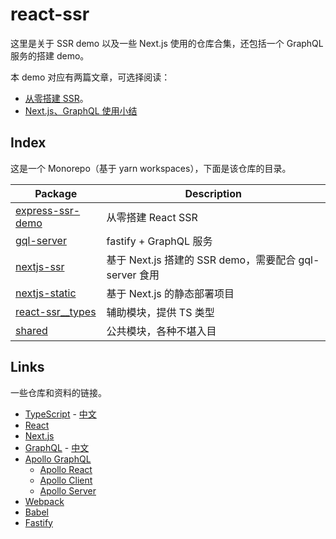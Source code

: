 # react-ssr

这里是关于 SSR demo 以及一些 Next.js 使用的仓库合集，还包括一个 GraphQL 服务的搭建 demo。

本 demo 对应有两篇文章，可选择阅读：

- [从零搭建 SSR](https://daief.github.io/2019-07-02/get-a-ssr-demo-step-by-step.html)。
- [Next.js、GraphQL 使用小结](http://daief.github.io/2019-07-03/use-summary-of-next-js-and-graphql.html)

## Index

这是一个 Monorepo（基于 yarn workspaces），下面是该仓库的目录。

| Package                                            | Description                                            |
| -------------------------------------------------- | ------------------------------------------------------ |
| [express-ssr-demo](./packages/express-ssr-demo/)   | 从零搭建 React SSR                                     |
| [gql-server](./packages/gql-server/)               | fastify + GraphQL 服务                                 |
| [nextjs-ssr](./packages/nextjs-ssr/)               | 基于 Next.js 搭建的 SSR demo，需要配合 gql-server 食用 |
| [nextjs-static](./packages/nextjs-static/)         | 基于 Next.js 的静态部署项目                            |
| [react-ssr\_\_types](./packages/react-ssr__types/) | 辅助模块，提供 TS 类型                                 |
| [shared](./packages/shared/)                       | 公共模块，各种不堪入目                                 |

## Links

一些仓库和资料的链接。

- [TypeScript](https://github.com/microsoft/TypeScript) - [中文](https://www.tslang.cn/)
- [React](https://reactjs.org/)
- [Next.js](https://github.com/zeit/next.js)
- [GraphQL](https://graphql.org/) - [中文](https://graphql.cn/)
- [Apollo GraphQL](https://www.apollographql.com/docs/)
  - [Apollo React](https://github.com/apollographql/react-apollo/)
  - [Apollo Client](https://github.com/apollographql/apollo-client)
  - [Apollo Server](https://github.com/apollographql/apollo-server)
- [Webpack](https://webpack.js.org/)
- [Babel](https://babeljs.io/docs/en/)
- [Fastify](https://github.com/fastify/fastify)
